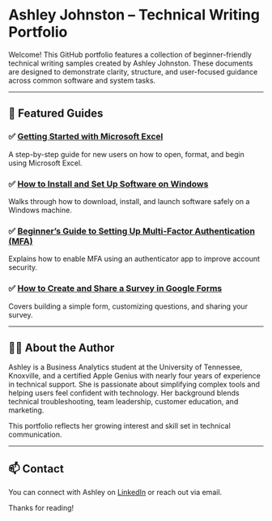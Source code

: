 # Ashley Johnston – Technical Writing Portfolio

Welcome! This GitHub portfolio features a collection of beginner-friendly technical writing samples created by Ashley Johnston. These documents are designed to demonstrate clarity, structure, and user-focused guidance across common software and system tasks.

---

## 📘 Featured Guides

### ✅ [Getting Started with Microsoft Excel](./MicrosoftExcel.md)  
A step-by-step guide for new users on how to open, format, and begin using Microsoft Excel.

### ✅ [How to Install and Set Up Software on Windows](./InstallWindows.md)  
Walks through how to download, install, and launch software safely on a Windows machine.

### ✅ [Beginner’s Guide to Setting Up Multi-Factor Authentication (MFA)](./MFASetupGuide.md)  
Explains how to enable MFA using an authenticator app to improve account security.

### ✅ [How to Create and Share a Survey in Google Forms](./GoogleFormsSurveyGuide.md)  
Covers building a simple form, customizing questions, and sharing your survey.

---

## 👩‍💻 About the Author

Ashley is a Business Analytics student at the University of Tennessee, Knoxville, and a certified Apple Genius with nearly four years of experience in technical support. She is passionate about simplifying complex tools and helping users feel confident with technology. Her background blends technical troubleshooting, team leadership, customer education, and marketing.

This portfolio reflects her growing interest and skill set in technical communication.

---

## 📫 Contact

You can connect with Ashley on [LinkedIn](https://www.linkedin.com/in/ashleyjohnstontn) or reach out via email.

Thanks for reading!
